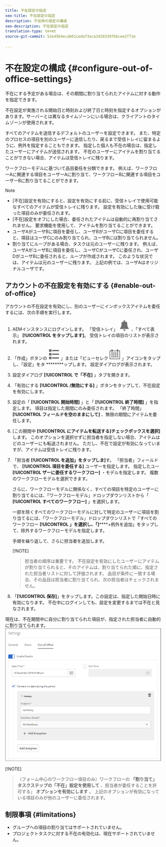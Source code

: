 ```yaml
---
title: 不在設定の指定
seo-title: 不在設定の指定
description: 不在時の設定の構成
seo-description: 不在設定の指定
translation-type: tm+mt
source-git-commit: 52e4564ecab61cedaf3aca3d10339f6bcee2f71e

---
```




# 不在設定の構成 {#configure-out-of-office-settings}

不在にする予定がある場合は、その期間に割り当てられたアイテムに対する動作を指定できます。

不在設定が実施される開始日と時刻および終了日と時刻を指定するオプションがあります。サーバーとは異なるタイムゾーンにいる場合は、クライアントのタイムゾーンが使用されます。

すべてのアイテムを送信するデフォルトのユーザーを設定できます。 また、特定のプロセスの項目を別のユーザーに送信したり、戻るまで受信トレイに留まるように、例外を指定することもできます。 指定した個人も不在の場合は、指定したユーザーにアイテムが送信されます。 不在のユーザーにアイテムを割り当てることができない場合、アイテムは受信トレイに残ります。

ワークフローモデルに基づいて品目委任を分類できます。 例えば、ワークフローAに関連する項目をユーザーAに割り当て、ワークフローBに関連する項目をユーザーBに割り当てることができます。


>[!NOTE]
>
> * [不在]設定を有効にすると、設定を有効にする前に、受信トレイで使用可能なすべてのアイテムが受信トレイに残ります。 設定を有効にした後に受け取った項目のみが委任されます。
> * [不在]設定をオフにした場合、委任されたアイテムは自動的に再割り当てされません。 要求機能を使用して、アイテムを割り当てることができます。
> * ユーザAがユーザBに項目を委任し、ユーザBがユーザCに項目を委任すると、項目はユーザCにのみ割り当てられ、ユーザBには割り当てられません。
> * 割り当てにループがある場合、タスクは元のユーザーに残ります。 例えば、ユーザAがユーザBに項目を委任し、ユーザCがユーザCに委任され、ユーザDがユーザBに委任されると、ループが作成されます。 このような状況では、アイテムは元のユーザーに残ります。 上記の例では、ユーザAはオリジナルユーザです。


## アカウントの不在設定を有効にする {#enable-out-of-office}

アカウントの不在設定を有効にし、別のユーザーにインボックスアイテムを委任するには、次の手順を実行します。

1. AEMインスタンスにログインします。 「受信トレイ」 ![アイコンをタップし](assets/bell.svg) 、「すべて表示」 **[!UICONTROL をタップします]**。 受信トレイの項目のリストが表示されます。
1. 「作成」ボタンの ![横にある「ビューセレクタ](assets/viewlist.svg) 」または「ビューセレク ![タ](assets/calendar.svg) 」アイコンをタップし、「設定」をタ ********&#x200B;ップします。 設定ダイアログが表示されます。
1. 設定ダイアログ **[!UICONTROL で「不在]** 」タブを開きます。
1. 「有効にする **[!UICONTROL /無効にする]** 」ボタンをタップして、不在設定を有効にします。
1. 設定の「 **[!UICONTROL 開始時間]** 」と「 **[!UICONTROL 終了時間]** 」を指定します。 項目は指定した期間にのみ委任されます。 「終了時間」 **[!UICONTROL フィールドを空のままにして]** 、無限の期間にアイテムを委任します。
1. [この期間中 **[!UICONTROL にアイテムを転送する]チェックボックスを選択]** します。 このオプションを選択せずに担当者を指定しない場合、アイテムはどのユーザーにも転送されません。 ただし、不在で設定が有効になっていますが、アイテムは受信トレイに残ります。
1. 「担当者 **[!UICONTROL を追加」をタップしま]**&#x200B;す。 「担当者」フィールドで、 **[!UICONTROL 項目を委任する]** ユーザーを指定します。 指定したユー **[!UICONTROL ザーに委任するワークフロー]** ・モデルを指定します。 複数のワークフローモデルを選択できます。

   さらに、ワークフローモデルに関係なく、すべての項目を特定のユーザーに割り当てるには、「ワークフローモデル」ドロップダウンリストから「 **[!UICONTROL すべてのワークフロー]** 」を選択します。 <br>

   一部を除くすべてのワークフローモデルに対して特定のユーザーに項目を割り当てるには、「ワークフローモデル」ドロップダウンリストで「すべてのワークフロー **[!UICONTROL 」を選択し、「]******+例外を追加」をタップして、除外するワークフローモデルを指定します。
   <br>

   手順を繰り返して、さらに担当者を追加します。 <br>

   [!NOTE]
   >担当者の順序は重要です。 不在設定を有効にしたユーザーにアイテムが割り当てられると、そのアイテムは、割り当てられた順に、指定された担当者リストに対して評価されます。 品目が条件に一致する場合、その品目は担当者に割り当てられ、次の担当者はチェックされません。

1. 「**[!UICONTROL 保存]**」をタップします。この設定は、指定した開始日時に有効になります。 不在中にログインしても、設定を変更するまでは不在と見なされます。

現在は、不在期間中に自分に割り当てられた項目が、指定された担当者に自動的に割り当てられます。\
![不在](assets/out-of-office.png)

[!NOTE]
>
> （フォーム中心のワークフロー項目のみ）ワークフローの **「割り当て」タスクステップの「不在」設定を使用して** 、担当者が委任することを許可する」 **オプションを有効にします** 。 上記のオプションが有効になっている項目のみが他のユーザーに委任されます。

## 制限事項 {#limitations}

* グループへの項目の割り当てはサポートされていません。
* プロジェクトタスクに対する不在の有効化は、現在サポートされていません。
